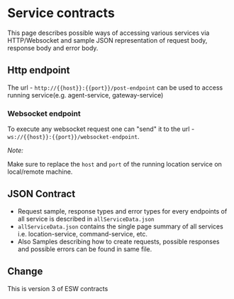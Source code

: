 # Service contracts

This page describes possible ways of accessing various services via HTTP/Websocket and sample JSON representation of request body, response body and error body.

## Http endpoint

The url - `http://{{host}}:{{port}}/post-endpoint` can be used to access running service(e.g. agent-service, gateway-service)

### Websocket endpoint

To execute any websocket request one can "send" it to the url - `ws://{{host}}:{{port}}/websocket-endpoint`.

_Note:_

Make sure to replace the `host` and `port` of the running location service on local/remote machine.

## JSON Contract

* Request sample, response types and error types for every endpoints of all service is described in `allServiceData.json`
* `allServiceData.json` contains the single page summary of all services i.e. location-service, command-service, etc.
* Also Samples describing how to create requests, possible responses and possible errors can be found in same file.

## Change

This is version 3 of ESW contracts

